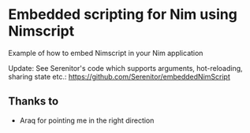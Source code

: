 # Embedded scripting for Nim using Nimscript
Example of how to embed Nimscript in your Nim application

Update: See Serenitor's code which supports arguments, hot-reloading, sharing state etc.:
https://github.com/Serenitor/embeddedNimScript

## Thanks to
 * Araq for pointing me in the right direction
